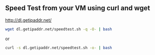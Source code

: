 ## Speed Test from your VM using curl and wget

http://dl.getipaddr.net/

```bash
wget dl.getipaddr.net/speedtest.sh -q -O- | bash
```
or

```bash
curl -s dl.getipaddr.net/speedtest.sh -o- | bash
```
